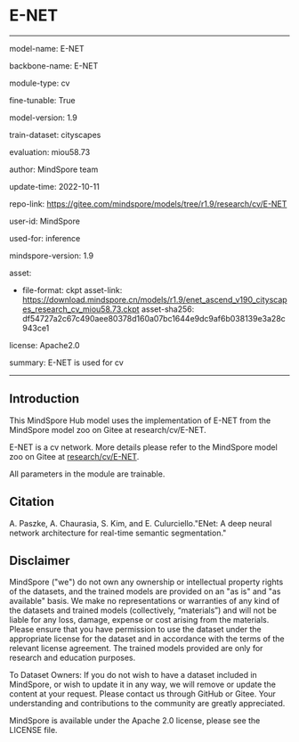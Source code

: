 # E-NET

---

model-name: E-NET

backbone-name: E-NET

module-type: cv

fine-tunable: True

model-version: 1.9

train-dataset: cityscapes

evaluation: miou58.73

author: MindSpore team

update-time: 2022-10-11

repo-link: <https://gitee.com/mindspore/models/tree/r1.9/research/cv/E-NET>

user-id: MindSpore

used-for: inference

mindspore-version: 1.9

asset:

-
    file-format: ckpt
    asset-link: <https://download.mindspore.cn/models/r1.9/enet_ascend_v190_cityscapes_research_cv_miou58.73.ckpt>
    asset-sha256: df54727a2c67c490aee80378d160a07bc1644e9dc9af6b038139e3a28c943ce1

license: Apache2.0

summary: E-NET is used for cv

---

## Introduction

This MindSpore Hub model uses the implementation of E-NET from the MindSpore model zoo on Gitee at research/cv/E-NET.

E-NET is a cv network. More details please refer to the MindSpore model zoo on Gitee at [research/cv/E-NET](https://gitee.com/mindspore/models/blob/r1.9/research/cv/E-NET/README_CN.md).

All parameters in the module are trainable.

## Citation

A. Paszke, A. Chaurasia, S. Kim, and E. Culurciello."ENet: A deep neural network architecture for real-time semantic segmentation."

## Disclaimer

MindSpore ("we") do not own any ownership or intellectual property rights of the datasets, and the trained models are provided on an "as is" and "as available" basis. We make no representations or warranties of any kind of the datasets and trained models (collectively, “materials”) and will not be liable for any loss, damage, expense or cost arising from the materials. Please ensure that you have permission to use the dataset under the appropriate license for the dataset and in accordance with the terms of the relevant license agreement. The trained models provided are only for research and education purposes.

To Dataset Owners: If you do not wish to have a dataset included in MindSpore, or wish to update it in any way, we will remove or update the content at your request. Please contact us through GitHub or Gitee. Your understanding and contributions to the community are greatly appreciated.

MindSpore is available under the Apache 2.0 license, please see the LICENSE file.
